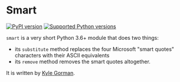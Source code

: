 # Smart

[![PyPI
version](https://badge.fury.io/py/smart.svg)](https://pypi.org/project/smart)
[![Supported Python
versions](https://img.shields.io/pypi/pyversions/smart.svg)](https://pypi.org/project/smart)

`smart` is a very short Python 3.6+ module that does two things:

* its `substitute` method replaces the four Microsoft "smart quotes" characters
  with their ASCII equivalents
* its `remove` method removes the smart quotes altogether.

It is written by [Kyle Gorman](kylebgorman@gmail.com).
